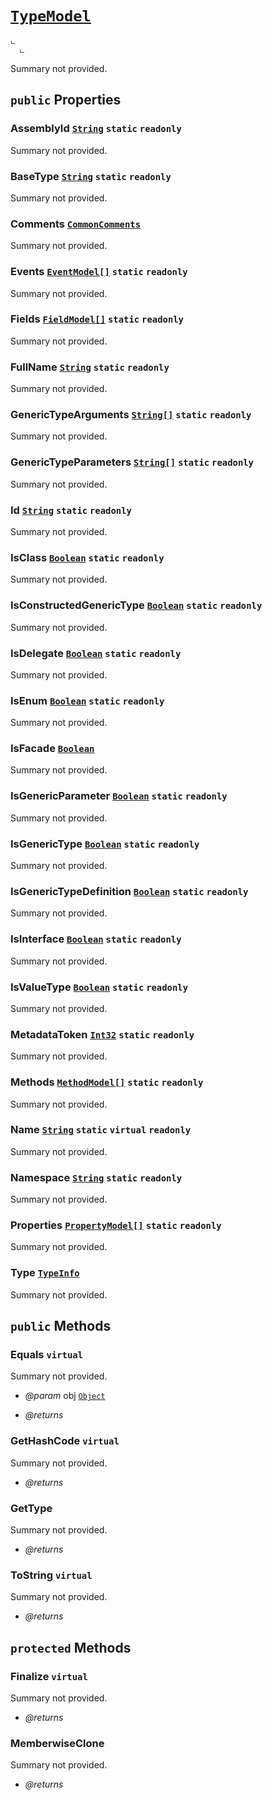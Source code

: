 # <code><a href="TypeModel.md">TypeModel</a></code>

```
ட 
  ட 
```

Summary not provided.

## `public` Properties

### AssemblyId <code><a href="..\..\..\..\System\String.md">String</a></code> `static` `readonly`

Summary not provided.

### BaseType <code><a href="..\..\..\..\System\String.md">String</a></code> `static` `readonly`

Summary not provided.

### Comments <code><a href="..\..\..\..\LoxSmoke\DocXml\CommonComments.md">CommonComments</a></code>

Summary not provided.

### Events <code><a href="Members\EventModel[].md">EventModel[]</a></code> `static` `readonly`

Summary not provided.

### Fields <code><a href="Members\FieldModel[].md">FieldModel[]</a></code> `static` `readonly`

Summary not provided.

### FullName <code><a href="..\..\..\..\System\String.md">String</a></code> `static` `readonly`

Summary not provided.

### GenericTypeArguments <code><a href="..\..\..\..\System\String[].md">String[]</a></code> `static` `readonly`

Summary not provided.

### GenericTypeParameters <code><a href="..\..\..\..\System\String[].md">String[]</a></code> `static` `readonly`

Summary not provided.

### Id <code><a href="..\..\..\..\System\String.md">String</a></code> `static` `readonly`

Summary not provided.

### IsClass <code><a href="..\..\..\..\System\Boolean.md">Boolean</a></code> `static` `readonly`

Summary not provided.

### IsConstructedGenericType <code><a href="..\..\..\..\System\Boolean.md">Boolean</a></code> `static` `readonly`

Summary not provided.

### IsDelegate <code><a href="..\..\..\..\System\Boolean.md">Boolean</a></code> `static` `readonly`

Summary not provided.

### IsEnum <code><a href="..\..\..\..\System\Boolean.md">Boolean</a></code> `static` `readonly`

Summary not provided.

### IsFacade <code><a href="..\..\..\..\System\Boolean.md">Boolean</a></code>

Summary not provided.

### IsGenericParameter <code><a href="..\..\..\..\System\Boolean.md">Boolean</a></code> `static` `readonly`

Summary not provided.

### IsGenericType <code><a href="..\..\..\..\System\Boolean.md">Boolean</a></code> `static` `readonly`

Summary not provided.

### IsGenericTypeDefinition <code><a href="..\..\..\..\System\Boolean.md">Boolean</a></code> `static` `readonly`

Summary not provided.

### IsInterface <code><a href="..\..\..\..\System\Boolean.md">Boolean</a></code> `static` `readonly`

Summary not provided.

### IsValueType <code><a href="..\..\..\..\System\Boolean.md">Boolean</a></code> `static` `readonly`

Summary not provided.

### MetadataToken <code><a href="..\..\..\..\System\Int32.md">Int32</a></code> `static` `readonly`

Summary not provided.

### Methods <code><a href="Members\MethodModel[].md">MethodModel[]</a></code> `static` `readonly`

Summary not provided.

### Name <code><a href="..\..\..\..\System\String.md">String</a></code> `static` `virtual` `readonly`

Summary not provided.

### Namespace <code><a href="..\..\..\..\System\String.md">String</a></code> `static` `readonly`

Summary not provided.

### Properties <code><a href="Members\PropertyModel[].md">PropertyModel[]</a></code> `static` `readonly`

Summary not provided.

### Type <code><a href="..\..\..\..\System\Reflection\TypeInfo.md">TypeInfo</a></code>

Summary not provided.



## `public` Methods

### Equals `virtual`

Summary not provided.

- *@param* obj <code><a href="..\..\..\..\System\Object.md">Object</a></code>

- *@returns* 

### GetHashCode `virtual`

Summary not provided.

- *@returns* 

### GetType

Summary not provided.

- *@returns* 

### ToString `virtual`

Summary not provided.

- *@returns* 

## `protected` Methods

### Finalize `virtual`

Summary not provided.

- *@returns* 

### MemberwiseClone

Summary not provided.

- *@returns* 